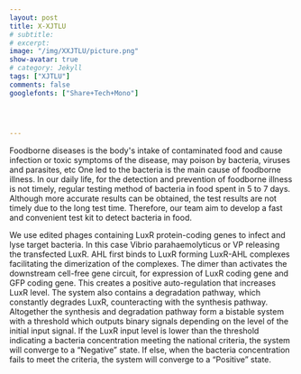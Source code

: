 ```yaml
---
layout: post
title: X-XJTLU
# subtitle:
# excerpt: 
image: "/img/XXJTLU/picture.png"
show-avatar: true
# category: Jekyll
tags: ["XJTLU"]
comments: false
googlefonts: ["Share+Tech+Mono"]




---
```




 

Foodborne diseases is the body's intake of contaminated food and cause infection or toxic symptoms of the disease, may poison by bacteria, viruses and parasites, etc One led to the bacteria is the main cause of foodborne illness. In our daily life, for the detection and prevention of foodborne illness is not timely, regular testing method of bacteria in food spent in 5 to 7 days. Although more accurate results can be obtained, the test results are not timely due to the long test time. Therefore, our team aim to develop a fast and convenient test kit to detect bacteria in food.

 



We use edited phages containing LuxR protein-coding genes to infect and lyse target bacteria. In this case Vibrio parahaemolyticus or VP releasing the transfected LuxR. AHL first binds to LuxR forming LuxR-AHL complexes facilitating the dimerization of the complexes. The dimer than activates the downstream cell-free gene circuit, for expression of LuxR coding gene and GFP coding gene. This creates a positive auto-regulation that increases LuxR level. The system also contains a degradation pathway, which constantly degrades LuxR, counteracting with the synthesis pathway. Altogether the synthesis and degradation pathway form a bistable system with a threshold which outputs binary signals depending on the level of the initial input signal. If the LuxR input level is lower than the threshold indicating a bacteria concentration meeting the national criteria, the system will converge to a “Negative” state. If else, when the bacteria concentration fails to meet the criteria, the system will converge to a “Positive” state.

 



 

 

 
